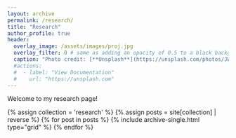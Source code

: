 ```yaml
---
layout: archive
permalink: /research/
title: "Research"
author_profile: true
header:
  overlay_image: /assets/images/proj.jpg
  overlay_filter: 0 # same as adding an opacity of 0.5 to a black background
  caption: "Photo credit: [**Unsplash**](https://unsplash.com/photos/JWiMShWiF14)"
  #actions:
  #  - label: "View Documentation"
  #    url: "https://unsplash.com"
---
```


Welcome to my research page!

<div class="grid__wrapper">
  {% assign collection = 'research' %}
  {% assign posts = site[collection] | reverse %}
  {% for post in posts %}
    {% include archive-single.html type="grid" %}
  {% endfor %}
</div>
